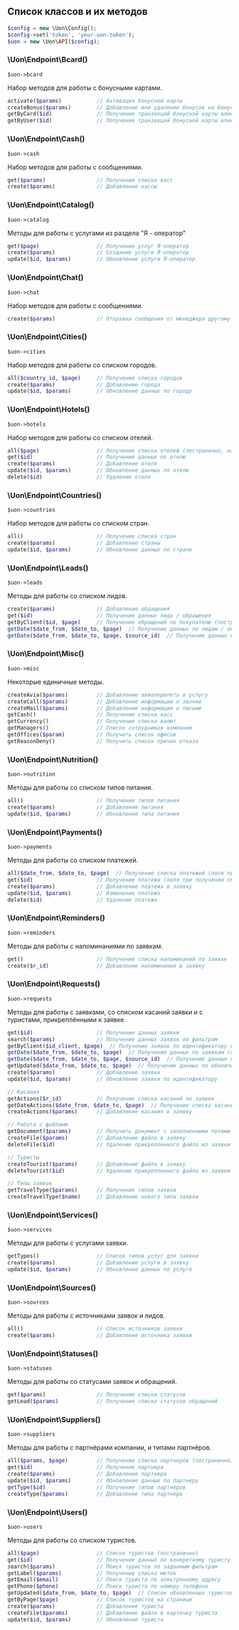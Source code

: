 ## Список классов и их методов

```php
$config = new \Uon\Config();
$config->set('token', 'your-uon-token');
$uon = new \Uon\API($config);
```

### \Uon\Endpoint\Bcard()

`$uon->bcard`

Набор методов для работы с бонусными картами.

```php
activate($params)           // Активация бонусной карты
createBonus($params)        // Добавление или удаление бонусов на бонусной карте
getByCard($id)              // Получение транзакций бонусной карты клиента (по ID карты)
getByUser($id)              // Получение транзакций бонусной карты клиента (по ID клиента)
```

### \Uon\Endpoint\Cash()

`$uon->cash`

Набор методов для работы с сообщениями.

```php
get($params)                // Получение списка касс
create($params)             // Добавление кассы
```

### \Uon\Endpoint\Catalog()

`$uon->catalog`

Методы для работы с услугами из раздела "Я - оператор"

```php
get($page)                  // Получение услуг Я-оператор
create($params)             // Создание услуги Я-оператор
update($id, $params)        // Обновление услуги Я-оператор
```

### \Uon\Endpoint\Chat()

`$uon->chat`

Набор методов для работы с сообщениями.

```php
create($params)             // Отправка сообщения от менеджера другому менеджеру или туристу
```

### \Uon\Endpoint\Cities()

`$uon->cities`

Набор методов для работы со списком городов.

```php
all($country_id, $page)     // Получение списка городов
create($params)             // Добавление города
update($id, $params)        // Обновление данных по городу
```

### \Uon\Endpoint\Hotels()

`$uon->hotels`

Набор методов для работы со списком отелей.

```php
all($page)                  // Получение списка отелей (постранично, на каждой странице 100 отелей)
get($id)                    // Получение данных по отелю
create($params)             // Добавление отеля
update($id, $params)        // Обновление данных по отелю
delete($id)                 // Удаление отеля
```

### \Uon\Endpoint\Countries()

`$uon->countries`

Набор методов для работы со списком стран.

```php
all()                       // Получение списка стран
create($params)             // Добавление страны
update($id, $params)        // Обновление данных по стране
```

### \Uon\Endpoint\Leads()

`$uon->leads`

Методы для работы со списком лидов.

```php
create($params)             // Добавление обращения
get($id)                    // Получение данных лида / обращения
getByClient($id, $page)     // Получение обращений по покупателю (постранично)
getDate($date_from, $date_to, $page)  // Получение данных по лидам / обращениям (постранично)
getDate($date_from, $date_to, $page, $source_id)  // Получение данных по лидам / обращениям согласно источнику (постранично)
```

### \Uon\Endpoint\Misc()

`$uon->misc`

Некоторые единичные методы.

```php
createAvia($params)         // Добавление авиаперелета в услугу
createCall($params)         // Добавление информации о звонке
createMail($params)         // Добавление информации о письме
getCash()                   // Получение списка касс
getCurrency()               // Получение списка валют
getManagers()               // Список сотрудников компании
getOffices($param)          // Получить список офисов
getReasonDeny()             // Получить список причин отказа
```

### \Uon\Endpoint\Nutrition()

`$uon->nutrition`

Методы для работы со списком типов питания.

```php
all()                       // Получение типов питания
create($params)             // Добавление питания
update($id, $params)        // Обновление типа питания
```

### \Uon\Endpoint\Payments()

`$uon->payments`

Методы для работы со списком платежей.

```php
all($date_from, $date_to, $page)  // Получение списка платежей (поля при получении см. /payment/create) (постранично)
get($id)                    // Получение платежа (поля при получении см. /payment/create)
create($params)             // Добавление платежа в заявку
update($id, $params)        // Изменение платежа
delete($id)                 // Удаление платежа
```

### \Uon\Endpoint\Reminders()

`$uon->reminders`

Методы для работы с напоминаниями по заявкам.

```php
get()                       // Получение списка напоминаний по заявке
create($r_id)               // Добавление напоминания в заявку
```

### \Uon\Endpoint\Requests()

`$uon->requests`

Методы для работы с заявками, со списком касаний заявки и с туристами, прикреплёнными к заявке.

```php
get($id)                    // Получение данных заявки
search($params)             // Получение данных заявок по фильтрам
getByClient($id_client, $page)  // Получение заявок по идентификатору клиента (постранично)
getDate($date_from, $date_to, $pagе)  // Получение данных по заявкам (постранично)
getDate($date_from, $date_to, $page, $source_id)  // Получение данных по заявкам согласно источнику (постранично)
getUpdated($date_from, $date_to, $page)  // Получение данных по обновленным заявкам (постранично)
create($params)             // Добавление заявки
update($id, $params)        // Обновление заявки по идентификатору

// Касания
getActions($r_id)           // Получение списка касаний по заявке
getDateActions($date_from, $date_to, $page)  // Получение списка касаний за период (постранично)
createActions($params)      // Добавление касания в заявку

// Работа с файлами
getDocument($params)        // Получить документ с заполненными полями
createFile($params)         // Добавление файла в заявку
deleteFile($id)             // Удаление прикрепленного файла из заявки

// Туристы
createTourist($params)      // Добавление файла в заявку
deleteTourist($id)          // Удаление прикрепленного файла из заявки

// Типы заявок
getTravelType($params)      // Получение типов заявки
createTravelType($name)     // Добавление нового типа заявки
```

### \Uon\Endpoint\Services()

`$uon->services`

Методы для работы с услугами заявки.

```php
getTypes()                  // Список типов услуг для заявки
create($params)             // Добавление услуги в заявку
update($id, $params)        // Обновление данных по услуге
```

### \Uon\Endpoint\Sources()

`$uon->sources`

Методы для работы с источниками заявок и лидов.

```php
all()                       // Список источников заявки
create($params)             // Добавление источника заявки
```

### \Uon\Endpoint\Statuses()

`$uon->statuses`

Методы для работы со статусами заявок и обращений.

```php
get($params)                // Получение списка статусов
getLead($params)            // Получение списка статусов обращений
```

### \Uon\Endpoint\Suppliers()

`$uon->suppliers`

Методы для работы с партнёрами компании, и типами партнёров.

```php
all($params, $page)         // Получение списка партнеров (постранично)
get($id)                    // Получение партнера
create($params)             // Добавление партнера
update($id, $params)        // Обновление данных по партнеру
getType($id)                // Получение типов партнеров
createType($params)         // Добавление типа партнера
```

### \Uon\Endpoint\Users()

`$uon->users`

Методы для работы со списком туристов.

```php
all($page)                  // Список туристов (постранично)
get($id)                    // Получение данных по конкретному туристу
search($params)             // Поиск туристов по заданным фильтрам
getLabel($params)           // Получение списка меток
getEmail($email)            // Поиск туриста по электронному адресу
getPhone($phone)            // Поиск туриста по номеру телефона
getUpdated($date_from, $date_to, $page)  // Список обновленных туристов (постранично)
getByPage($page)            // Список туристов на странице
create($params)             // Добавление туриста
createFile($params)         // Добавление файла в карточку туриста
update($id, $params)        // Обновление туриста
```
